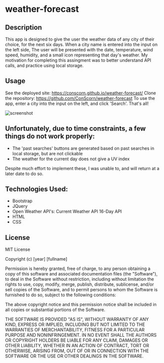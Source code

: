 # weather-forecast

## Description
This app is designed to give the user the weather data of any city of their choice, for the next six days. When a city name is entered into the input on the left side, The user will be presented with the date, temperature, wind speed, humidity, and a small icon representing that day's weather. My motivation for completing this assingment was to better understand API calls, and practice using local storage.

## Usage
See the deployed site: https://conscorn.github.io/weather-forecast/
Clone the repository: https://github.com/ConScorn/weather-forecast
To use the app, enter a city into the input on the left, and click 'Search'. That's all!

![screenshot](img/screenshot.PNG)

## Unfortunately, due to time constraints, a few things do not work properly: 

- The 'past searches' buttons are generated based on past searches in local storage, but are not clickable
- The weather for the current day does not give a UV index

Despite much effort to implement these, I was unable to, and will return at a later date to do so.

## Technologies Used:
- Bootstrap
- JQuery
- Open Weather API's: 
    Current Weather API
    16-Day API
- HTML
- CSS
## License
MIT License

Copyright (c) [year] [fullname]

Permission is hereby granted, free of charge, to any person obtaining a copy
of this software and associated documentation files (the "Software"), to deal
in the Software without restriction, including without limitation the rights
to use, copy, modify, merge, publish, distribute, sublicense, and/or sell
copies of the Software, and to permit persons to whom the Software is
furnished to do so, subject to the following conditions:

The above copyright notice and this permission notice shall be included in all
copies or substantial portions of the Software.

THE SOFTWARE IS PROVIDED "AS IS", WITHOUT WARRANTY OF ANY KIND, EXPRESS OR
IMPLIED, INCLUDING BUT NOT LIMITED TO THE WARRANTIES OF MERCHANTABILITY,
FITNESS FOR A PARTICULAR PURPOSE AND NONINFRINGEMENT. IN NO EVENT SHALL THE
AUTHORS OR COPYRIGHT HOLDERS BE LIABLE FOR ANY CLAIM, DAMAGES OR OTHER
LIABILITY, WHETHER IN AN ACTION OF CONTRACT, TORT OR OTHERWISE, ARISING FROM,
OUT OF OR IN CONNECTION WITH THE SOFTWARE OR THE USE OR OTHER DEALINGS IN THE
SOFTWARE.

